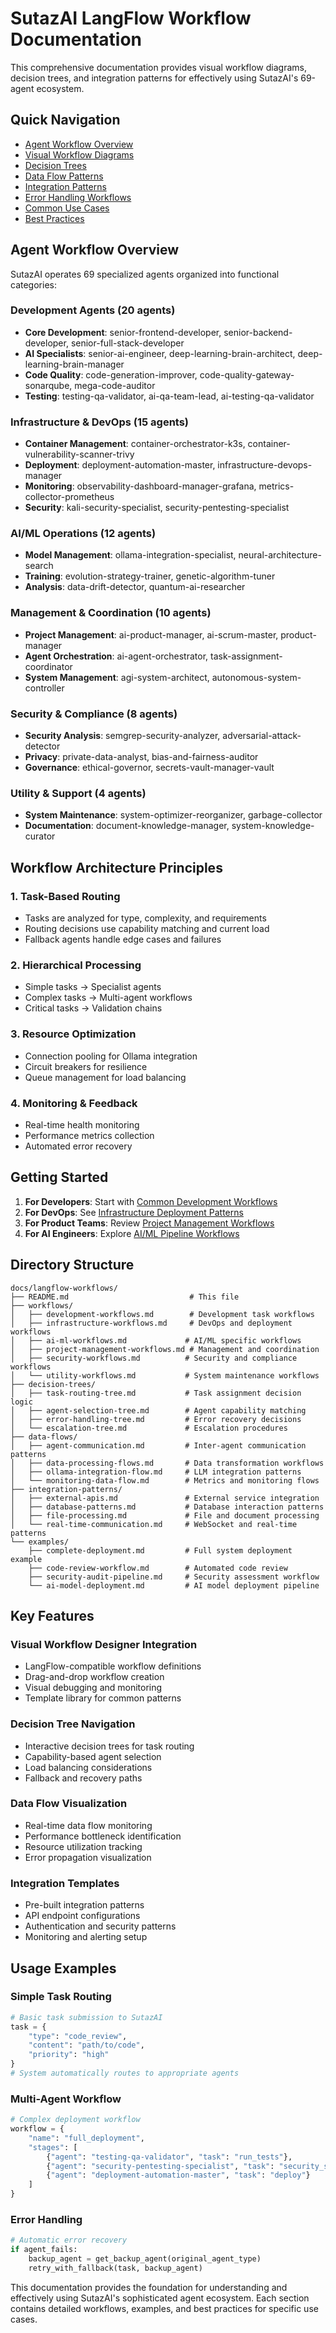 # SutazAI LangFlow Workflow Documentation

This comprehensive documentation provides visual workflow diagrams, decision trees, and integration patterns for effectively using SutazAI's 69-agent ecosystem.

## Quick Navigation

- [Agent Workflow Overview](#agent-workflow-overview)
- [Visual Workflow Diagrams](#visual-workflow-diagrams)
- [Decision Trees](#decision-trees)
- [Data Flow Patterns](#data-flow-patterns)
- [Integration Patterns](#integration-patterns)
- [Error Handling Workflows](#error-handling-workflows)
- [Common Use Cases](#common-use-cases)
- [Best Practices](#best-practices)

## Agent Workflow Overview

SutazAI operates 69 specialized agents organized into functional categories:

### Development Agents (20 agents)
- **Core Development**: senior-frontend-developer, senior-backend-developer, senior-full-stack-developer
- **AI Specialists**: senior-ai-engineer, deep-learning-brain-architect, deep-learning-brain-manager
- **Code Quality**: code-generation-improver, code-quality-gateway-sonarqube, mega-code-auditor
- **Testing**: testing-qa-validator, ai-qa-team-lead, ai-testing-qa-validator

### Infrastructure & DevOps (15 agents)
- **Container Management**: container-orchestrator-k3s, container-vulnerability-scanner-trivy
- **Deployment**: deployment-automation-master, infrastructure-devops-manager
- **Monitoring**: observability-dashboard-manager-grafana, metrics-collector-prometheus
- **Security**: kali-security-specialist, security-pentesting-specialist

### AI/ML Operations (12 agents)
- **Model Management**: ollama-integration-specialist, neural-architecture-search
- **Training**: evolution-strategy-trainer, genetic-algorithm-tuner
- **Analysis**: data-drift-detector, quantum-ai-researcher

### Management & Coordination (10 agents)
- **Project Management**: ai-product-manager, ai-scrum-master, product-manager
- **Agent Orchestration**: ai-agent-orchestrator, task-assignment-coordinator
- **System Management**: agi-system-architect, autonomous-system-controller

### Security & Compliance (8 agents)
- **Security Analysis**: semgrep-security-analyzer, adversarial-attack-detector
- **Privacy**: private-data-analyst, bias-and-fairness-auditor
- **Governance**: ethical-governor, secrets-vault-manager-vault

### Utility & Support (4 agents)
- **System Maintenance**: system-optimizer-reorganizer, garbage-collector
- **Documentation**: document-knowledge-manager, system-knowledge-curator

## Workflow Architecture Principles

### 1. Task-Based Routing
- Tasks are analyzed for type, complexity, and requirements
- Routing decisions use capability matching and current load
- Fallback agents handle edge cases and failures

### 2. Hierarchical Processing
- Simple tasks → Specialist agents
- Complex tasks → Multi-agent workflows
- Critical tasks → Validation chains

### 3. Resource Optimization
- Connection pooling for Ollama integration
- Circuit breakers for resilience
- Queue management for load balancing

### 4. Monitoring & Feedback
- Real-time health monitoring
- Performance metrics collection
- Automated error recovery

## Getting Started

1. **For Developers**: Start with [Common Development Workflows](workflows/development-workflows.md)
2. **For DevOps**: See [Infrastructure Deployment Patterns](workflows/infrastructure-workflows.md)
3. **For Product Teams**: Review [Project Management Workflows](workflows/project-management-workflows.md)
4. **For AI Engineers**: Explore [AI/ML Pipeline Workflows](workflows/ai-ml-workflows.md)

## Directory Structure

```
docs/langflow-workflows/
├── README.md                           # This file
├── workflows/
│   ├── development-workflows.md        # Development task workflows
│   ├── infrastructure-workflows.md     # DevOps and deployment workflows
│   ├── ai-ml-workflows.md             # AI/ML specific workflows
│   ├── project-management-workflows.md # Management and coordination
│   ├── security-workflows.md          # Security and compliance workflows
│   └── utility-workflows.md           # System maintenance workflows
├── decision-trees/
│   ├── task-routing-tree.md           # Task assignment decision logic
│   ├── agent-selection-tree.md        # Agent capability matching
│   ├── error-handling-tree.md         # Error recovery decisions
│   └── escalation-tree.md             # Escalation procedures
├── data-flows/
│   ├── agent-communication.md         # Inter-agent communication patterns
│   ├── data-processing-flows.md       # Data transformation workflows
│   ├── ollama-integration-flow.md     # LLM integration patterns
│   └── monitoring-data-flow.md        # Metrics and monitoring flows
├── integration-patterns/
│   ├── external-apis.md               # External service integration
│   ├── database-patterns.md           # Database interaction patterns
│   ├── file-processing.md             # File and document processing
│   └── real-time-communication.md     # WebSocket and real-time patterns
└── examples/
    ├── complete-deployment.md         # Full system deployment example
    ├── code-review-workflow.md        # Automated code review
    ├── security-audit-pipeline.md     # Security assessment workflow
    └── ai-model-deployment.md         # AI model deployment pipeline
```

## Key Features

### Visual Workflow Designer Integration
- LangFlow-compatible workflow definitions
- Drag-and-drop workflow creation
- Visual debugging and monitoring
- Template library for common patterns

### Decision Tree Navigation
- Interactive decision trees for task routing
- Capability-based agent selection
- Load balancing considerations
- Fallback and recovery paths

### Data Flow Visualization
- Real-time data flow monitoring
- Performance bottleneck identification
- Resource utilization tracking
- Error propagation visualization

### Integration Templates
- Pre-built integration patterns
- API endpoint configurations
- Authentication and security patterns
- Monitoring and alerting setup

## Usage Examples

### Simple Task Routing
```python
# Basic task submission to SutazAI
task = {
    "type": "code_review",
    "content": "path/to/code",
    "priority": "high"
}
# System automatically routes to appropriate agents
```

### Multi-Agent Workflow
```python
# Complex deployment workflow
workflow = {
    "name": "full_deployment",
    "stages": [
        {"agent": "testing-qa-validator", "task": "run_tests"},
        {"agent": "security-pentesting-specialist", "task": "security_scan"},
        {"agent": "deployment-automation-master", "task": "deploy"}
    ]
}
```

### Error Handling
```python
# Automatic error recovery
if agent_fails:
    backup_agent = get_backup_agent(original_agent_type)
    retry_with_fallback(task, backup_agent)
```

This documentation provides the foundation for understanding and effectively using SutazAI's sophisticated agent ecosystem. Each section contains detailed workflows, examples, and best practices for specific use cases.